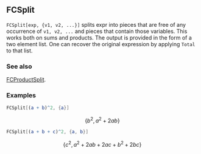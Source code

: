 ## FCSplit

`FCSplit[exp, {v1, v2, ...}]` splits expr into pieces that are free of any occurrence of `v1, v2, ...` and pieces that contain those variables. This works both on sums and products. The output is provided in the form of a two element list. One can recover the original expression by applying `Total` to that list.

### See also

[FCProductSplit](FCProductSplit).

### Examples

```mathematica
FCSplit[(a + b)^2, {a}]
```

$$\left\{b^2,a^2+2 a b\right\}$$

```mathematica
FCSplit[(a + b + c)^2, {a, b}]
```

$$\left\{c^2,a^2+2 a b+2 a c+b^2+2 b c\right\}$$